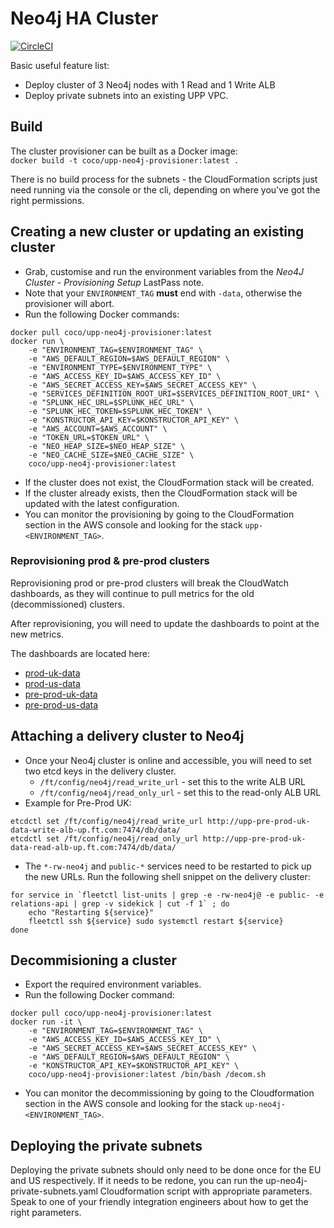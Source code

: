 # Neo4j HA Cluster

[![CircleCI](https://circleci.com/gh/Financial-Times/upp-provisioners.svg?style=shield)](https://circleci.com/gh/Financial-Times/upp-provisioners)

Basic useful feature list:

 * Deploy cluster of 3 Neo4j nodes with 1 Read and 1 Write ALB
 * Deploy private subnets into an existing UPP VPC.

## Build
The cluster provisioner can be built as a Docker image: \
`docker build -t coco/upp-neo4j-provisioner:latest .`

There is no build process for the subnets - the CloudFormation scripts just need running
via the console or the cli, depending on where you've got the right permissions.

## Creating a new cluster or updating an existing cluster
- Grab, customise and run the environment variables from the *Neo4J Cluster - Provisioning Setup* LastPass note.
- Note that your `ENVIRONMENT_TAG` **must** end with `-data`, otherwise the provisioner will abort.
- Run the following Docker commands:
```
docker pull coco/upp-neo4j-provisioner:latest
docker run \
    -e "ENVIRONMENT_TAG=$ENVIRONMENT_TAG" \
    -e "AWS_DEFAULT_REGION=$AWS_DEFAULT_REGION" \
    -e "ENVIRONMENT_TYPE=$ENVIRONMENT_TYPE" \
    -e "AWS_ACCESS_KEY_ID=$AWS_ACCESS_KEY_ID" \
    -e "AWS_SECRET_ACCESS_KEY=$AWS_SECRET_ACCESS_KEY" \
    -e "SERVICES_DEFINITION_ROOT_URI=$SERVICES_DEFINITION_ROOT_URI" \
    -e "SPLUNK_HEC_URL=$SPLUNK_HEC_URL" \
    -e "SPLUNK_HEC_TOKEN=$SPLUNK_HEC_TOKEN" \
    -e "KONSTRUCTOR_API_KEY=$KONSTRUCTOR_API_KEY" \
    -e "AWS_ACCOUNT=$AWS_ACCOUNT" \
    -e "TOKEN_URL=$TOKEN_URL" \
    -e "NEO_HEAP_SIZE=$NEO_HEAP_SIZE" \
    -e "NEO_CACHE_SIZE=$NEO_CACHE_SIZE" \
    coco/upp-neo4j-provisioner:latest
```
- If the cluster does not exist, the CloudFormation stack will be created.
- If the cluster already exists, then the CloudFormation stack will be updated with the latest configuration.
- You can monitor the provisioning by going to the CloudFormation section in the AWS console and looking for the stack `upp-<ENVIRONMENT_TAG>`.

### Reprovisioning prod & pre-prod clusters

Reprovisioning prod or pre-prod clusters will break the CloudWatch dashboards, as they will continue to pull metrics for the old (decommissioned) clusters.

After reprovisioning, you will need to update the dashboards to point at the new metrics.

The dashboards are located here:
- [prod-uk-data](https://eu-west-1.console.aws.amazon.com/cloudwatch/home?region=eu-west-1#dashboards:name=com-ft-up-prod-uk-neo4j)
- [prod-us-data](https://eu-west-1.console.aws.amazon.com/cloudwatch/home?region=eu-west-1#dashboards:name=com-ft-up-prod-us-neo4j)
- [pre-prod-uk-data](https://eu-west-1.console.aws.amazon.com/cloudwatch/home?region=eu-west-1#dashboards:name=com-ft-up-pre-prod-uk-data-neo4j)
- [pre-prod-us-data](https://eu-west-1.console.aws.amazon.com/cloudwatch/home?region=eu-west-1#dashboards:name=com-ft-up-pre-prod-us-data-neo4j)

## Attaching a delivery cluster to Neo4j
- Once your Neo4j cluster is online and accessible, you will need to set two etcd keys in the delivery cluster.
  - `/ft/config/neo4j/read_write_url` - set this to the write ALB URL
  - `/ft/config/neo4j/read_only_url` - set this to the read-only ALB URL
- Example for Pre-Prod UK:
```
etcdctl set /ft/config/neo4j/read_write_url http://upp-pre-prod-uk-data-write-alb-up.ft.com:7474/db/data/
etcdctl set /ft/config/neo4j/read_only_url http://upp-pre-prod-uk-data-read-alb-up.ft.com:7474/db/data/
```
- The `*-rw-neo4j` and `public-*` services need to be restarted to pick up the new URLs. Run the following shell snippet on the delivery cluster:
```
for service in `fleetctl list-units | grep -e -rw-neo4j@ -e public- -e relations-api | grep -v sidekick | cut -f 1` ; do
    echo "Restarting ${service}"
    fleetctl ssh ${service} sudo systemctl restart ${service}
done
```

## Decommisioning a cluster
- Export the required environment variables.
- Run the following Docker command:
```
docker pull coco/upp-neo4j-provisioner:latest
docker run -it \
    -e "ENVIRONMENT_TAG=$ENVIRONMENT_TAG" \
    -e "AWS_ACCESS_KEY_ID=$AWS_ACCESS_KEY_ID" \
    -e "AWS_SECRET_ACCESS_KEY=$AWS_SECRET_ACCESS_KEY" \
    -e "AWS_DEFAULT_REGION=$AWS_DEFAULT_REGION" \
    -e "KONSTRUCTOR_API_KEY=$KONSTRUCTOR_API_KEY" \
    coco/upp-neo4j-provisioner:latest /bin/bash /decom.sh
```
- You can monitor the decommissioning by going to the Cloudformation section in the AWS console and looking for the stack `up-neo4j-<ENVIRONMENT_TAG>`.

## Deploying the private subnets
Deploying the private subnets should only need to be done once for the EU and US respectively.  If it needs to be redone, you can run the up-neo4j-private-subnets.yaml Cloudformation script with appropriate parameters.  Speak to one of your friendly integration engineers about how to get the right parameters.
